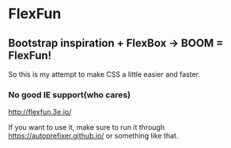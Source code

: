 # FlexFun
## Bootstrap inspiration + FlexBox -> BOOM = FlexFun!

So this is my attempt to make CSS a little easier and faster.

### No good IE support(who cares)

http://flexfun.3e.io/

If you want to use it, make sure to run it through https://autoprefixer.github.io/ or something like that.
